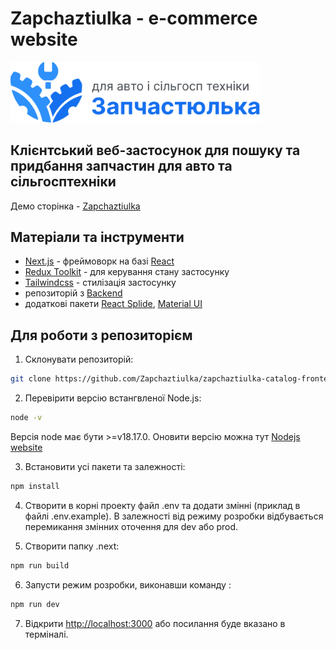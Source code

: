 # Zapchaztiulka - e-commerce website
<span>
<img src="./public/logo.svg" width="400" title="screen">
</span>

## Клієнтський веб-застосунок для пошуку та придбання запчастин для авто та сільгосптехніки

Демо сторінка - [Zapchaztiulka](https://zapchaztiulka-catalog-frontend.vercel.app/)

## Матеріали та інструменти

- [Next.js](https://nextjs.org/) - фреймоворк на базі [React]()
- [Redux Toolkit](https://redux-toolkit.js.org/) - для керування стану застосунку
- [Tailwindcss](https://tailwindcss.com/) - стилізація застоcунку
- репозиторій з [Backend](https://github.com/Zapchaztiulka/spares-backend)
- додаткові пакети [React Splide](https://splidejs.com/integration/react-splide/), [Material UI](https://mui.com/material-ui/getting-started/installation/)

## Для роботи з репозиторієм

1. Склонувати репозиторій:

```bash
git clone https://github.com/Zapchaztiulka/zapchaztiulka-catalog-frontend.git
```

2. Перевірити версію встангвленої Node.js:

```bash
node -v
```

Версія node має бути >=v18.17.0. Оновити версію можна тут [Nodejs website](https://nodejs.org/en/)


3. Встановити усі пакети та залежності:

```bash
npm install
```

4. Створити в корні проекту файл .env та додати змінні (приклад в файлі .env.example). В залежності від режиму розробки відбувається перемикання змінних оточення для dev або prod.

5. Створити папку .next:

```bash
npm run build
```

6. Запусти режим розробки, виконавши команду :

```bash
npm run dev
```

7. Відкрити [http://localhost:3000](http://localhost:3000) або посилання буде вказано в терміналі. 

